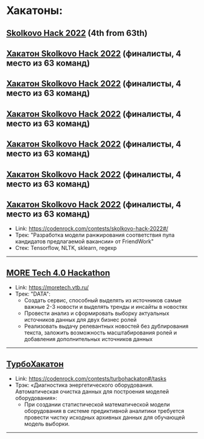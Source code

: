 # Хакатоны:

## [Skolkovo Hack 2022](Hack_Skolkovo_2022) (4th from 63th)
## [Хакатон Skolkovo Hack 2022](/../Hack_Skolkovo_2022) (финалисты, 4 место из 63 команд)
## [Хакатон Skolkovo Hack 2022](/../../Hack_Skolkovo_2022) (финалисты, 4 место из 63 команд)
## [Хакатон Skolkovo Hack 2022](/../../../Hack_Skolkovo_2022) (финалисты, 4 место из 63 команд)
## [Хакатон Skolkovo Hack 2022](../Hack_Skolkovo_2022) (финалисты, 4 место из 63 команд)
## [Хакатон Skolkovo Hack 2022](../../Hack_Skolkovo_2022) (финалисты, 4 место из 63 команд)
## [Хакатон Skolkovo Hack 2022](../../../Hack_Skolkovo_2022) (финалисты, 4 место из 63 команд)
- Link: https://codenrock.com/contests/skolkovo-hack-2022#/
- Трек: "Разработка модели ранжирования соответствия пула кандидатов предлагаемой вакансии» от FriendWork"
- Стек: Tensorflow, NLTK, sklearn, regexp
***
## [MORE Tech 4.0 Hackathon](Skolkovo_Hack_2022)
- Link: https://moretech.vtb.ru/
- Трек: "DATA":
    - Создать сервис, способный выделять из источников самые важные 2-3 новости и выделять тренды и инсайты в новостях 
    - Провести анализ и сформировать выборку актуальных источников данных для двух бизнес ролей
    - Реализовать выдачу релевантных новостей без дублирования текста, заложить возможность масштабирования ролей и добавления дополнительных источников данных
***
## [ТурбоХакатон](Skolkovo_Hack_2022)
- Link: https://codenrock.com/contests/turbohackaton#/tasks
- Трэк: «Диагностика энергетического оборудования. Автоматическая очистка данных для построения моделей оборудования»:
    - При создании статистической математической модели оборудования в системе предиктивной аналитики требуется провести чистку исходных архивных данных для обучающей модель выборки.

***

